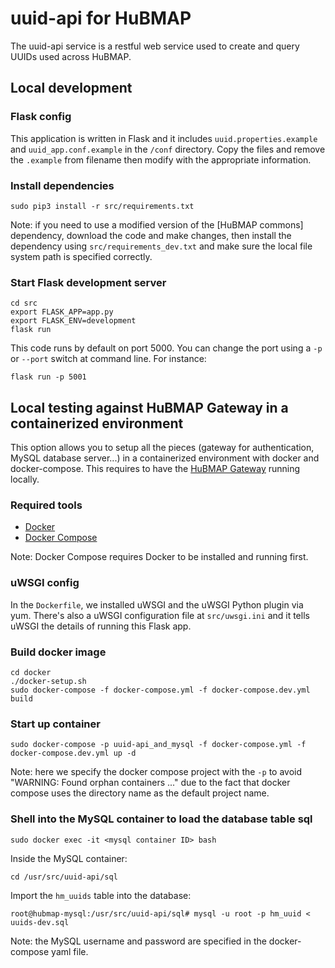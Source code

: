 # uuid-api for HuBMAP
The uuid-api service is a restful web service used to create and query UUIDs used across HuBMAP.

## Local development

### Flask config

This application is written in Flask and it includes `uuid.properties.example` and `uuid_app.conf.example` in the `/conf` directory.  Copy the files and remove the `.example` from filename then modify with the appropriate information.

### Install dependencies

````
sudo pip3 install -r src/requirements.txt
````

Note: if you need to use a modified version of the [HuBMAP commons] dependency, download the code and make changes, then install the dependency using `src/requirements_dev.txt` and make sure the local file system path is specified correctly.

### Start Flask development server

````
cd src
export FLASK_APP=app.py
export FLASK_ENV=development
flask run
````

This code runs by default on port 5000. You can change the port using a `-p` or `--port` switch at command line. For instance:

````
flask run -p 5001
````

## Local testing against HuBMAP Gateway in a containerized environment

This option allows you to setup all the pieces (gateway for authentication, MySQL database server...) in a containerized environment with docker and docker-compose. This requires to have the [HuBMAP Gateway](https://github.com/hubmapconsortium/gateway) running locally.

### Required tools

- [Docker](https://docs.docker.com/install/)
- [Docker Compose](https://docs.docker.com/compose/install/)

Note: Docker Compose requires Docker to be installed and running first.


### uWSGI config

In the `Dockerfile`, we installed uWSGI and the uWSGI Python plugin via yum. There's also a uWSGI configuration file at `src/uwsgi.ini` and it tells uWSGI the details of running this Flask app.


### Build docker image

````
cd docker
./docker-setup.sh
sudo docker-compose -f docker-compose.yml -f docker-compose.dev.yml build
````

### Start up container

````
sudo docker-compose -p uuid-api_and_mysql -f docker-compose.yml -f docker-compose.dev.yml up -d
````

Note: here we specify the docker compose project with the `-p` to avoid "WARNING: Found orphan containers ..." due to the fact that docker compose uses the directory name as the default project name.

### Shell into the MySQL container to load the database table sql

````
sudo docker exec -it <mysql container ID> bash
````

Inside the MySQL container:

````
cd /usr/src/uuid-api/sql
````

Import the `hm_uuids` table into the database:

````
root@hubmap-mysql:/usr/src/uuid-api/sql# mysql -u root -p hm_uuid < uuids-dev.sql
````

Note: the MySQL username and password are specified in the docker-compose yaml file.